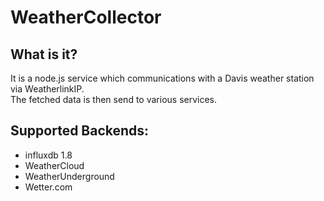 # WeatherCollector

## What is it?
It is a node.js service which communications with a Davis weather station via WeatherlinkIP.  
The fetched data is then send to various services.

## Supported Backends:
 - influxdb 1.8
 - WeatherCloud
 - WeatherUnderground
 - Wetter.com